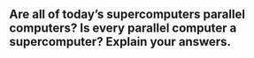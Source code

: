 Are all of today’s supercomputers parallel computers? Is every parallel
computer a supercomputer? Explain your answers.
---